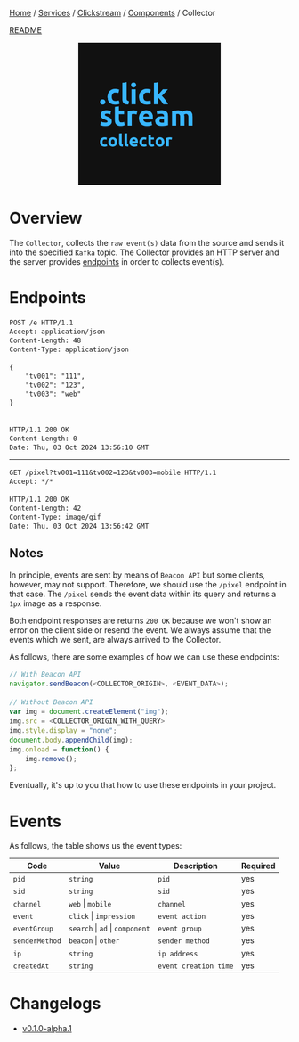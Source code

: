 <p>
    <a href="/docs/index.md">Home</a> /
    <a href="/docs/services/index.md">Services</a> /
    <a href="/docs/services/clickstream/index.md">Clickstream</a> /
    <a href="/services/clickstream/docs/index.md">Components</a> /
    <span>Collector</span>
</p>

<a href="/services/clickstream/src/collector/README.md">README</a>

<p align="center">
    <img src="/services/clickstream/docs/resources/images/clickstream_collector.png" width="256" height="256" />
</p>

# Overview
The `Collector`, collects the `raw event(s)` data from the source and sends it
into the specified `Kafka` topic. The Collector provides an HTTP server 
and the server provides [endpoints](#endpoints) in order to collects event(s).

# Endpoints
```http
POST /e HTTP/1.1
Accept: application/json
Content-Length: 48
Content-Type: application/json

{
    "tv001": "111",
    "tv002": "123",
    "tv003": "web"
}


HTTP/1.1 200 OK
Content-Length: 0
Date: Thu, 03 Oct 2024 13:56:10 GMT
```
---

```http
GET /pixel?tv001=111&tv002=123&tv003=mobile HTTP/1.1
Accept: */*

HTTP/1.1 200 OK
Content-Length: 42
Content-Type: image/gif
Date: Thu, 03 Oct 2024 13:56:42 GMT
```

## Notes
In principle, events are sent by means of `Beacon API` but some 
clients, however, may not support. Therefore, we should use 
the `/pixel` endpoint in that case. The `/pixel` sends the event data within
its query and returns a `1px` image as a response.

Both endpoint responses are returns `200 OK` because we won't show an error
on the client side or resend the event. We always assume that the events which we sent,
are always arrived to the Collector.

As follows, there are some examples of how we can use these endpoints:

```js
// With Beacon API
navigator.sendBeacon(<COLLECTOR_ORIGIN>, <EVENT_DATA>);

// Without Beacon API
var img = document.createElement("img");
img.src = <COLLECTOR_ORIGIN_WITH_QUERY>
img.style.display = "none";
document.body.appendChild(img);
img.onload = function() {
    img.remove();
};
```

Eventually, it's up to you that how to use these endpoints in your project.

# Events
As follows, the table shows us the event types:

| Code              | Value                                 | Description           | Required             |
| ---               | ---                                   | ---                   | ---                  |
| `pid`             | `string`                              | `pid`                 | yes                  |                     
| `sid`             | `string`                              | `sid`                 | yes                  |
| `channel`         | `web` \| `mobile`                     | `channel`             | yes                  |
| `event`           | `click` \| `impression`               | `event action`        | yes                  |
| `eventGroup`      | `search` \| `ad` \| `component`       | `event group`         | yes                  |
| `senderMethod`    | `beacon` \| `other`                   | `sender method`       | yes                  |
| `ip`              | `string`                              | `ip address`          | yes                  |
| `createdAt`       | `string`                              | `event creation time` | yes                  |

# Changelogs
- [v0.1.0-alpha.1](/services/clickstream/src/collector/CHANGELOG.md#v010-alpha1)
